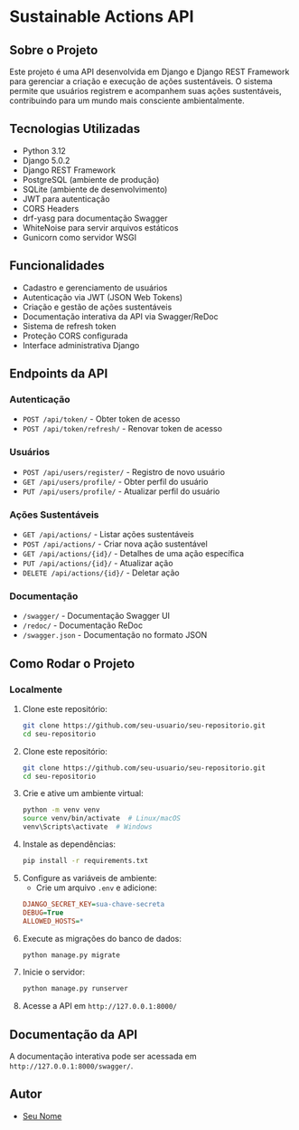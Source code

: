 # Sustainable Actions API

## Sobre o Projeto
Este projeto é uma API desenvolvida em Django e Django REST Framework para gerenciar a criação e execução de ações sustentáveis. O sistema permite que usuários registrem e acompanhem suas ações sustentáveis, contribuindo para um mundo mais consciente ambientalmente.

## Tecnologias Utilizadas
- Python 3.12
- Django 5.0.2
- Django REST Framework
- PostgreSQL (ambiente de produção)
- SQLite (ambiente de desenvolvimento)
- JWT para autenticação
- CORS Headers
- drf-yasg para documentação Swagger
- WhiteNoise para servir arquivos estáticos
- Gunicorn como servidor WSGI

## Funcionalidades
- Cadastro e gerenciamento de usuários
- Autenticação via JWT (JSON Web Tokens)
- Criação e gestão de ações sustentáveis
- Documentação interativa da API via Swagger/ReDoc
- Sistema de refresh token
- Proteção CORS configurada
- Interface administrativa Django

## Endpoints da API

### Autenticação
- `POST /api/token/` - Obter token de acesso
- `POST /api/token/refresh/` - Renovar token de acesso

### Usuários
- `POST /api/users/register/` - Registro de novo usuário
- `GET /api/users/profile/` - Obter perfil do usuário
- `PUT /api/users/profile/` - Atualizar perfil do usuário

### Ações Sustentáveis
- `GET /api/actions/` - Listar ações sustentáveis
- `POST /api/actions/` - Criar nova ação sustentável
- `GET /api/actions/{id}/` - Detalhes de uma ação específica
- `PUT /api/actions/{id}/` - Atualizar ação
- `DELETE /api/actions/{id}/` - Deletar ação

### Documentação
- `/swagger/` - Documentação Swagger UI
- `/redoc/` - Documentação ReDoc
- `/swagger.json` - Documentação no formato JSON

## Como Rodar o Projeto

### Localmente
1. Clone este repositório:
   ```sh
   git clone https://github.com/seu-usuario/seu-repositorio.git
   cd seu-repositorio

1. Clone este repositório:
   ```sh
   git clone https://github.com/seu-usuario/seu-repositorio.git
   cd seu-repositorio
   ```
2. Crie e ative um ambiente virtual:
   ```sh
   python -m venv venv
   source venv/bin/activate  # Linux/macOS
   venv\Scripts\activate  # Windows
   ```
3. Instale as dependências:
   ```sh
   pip install -r requirements.txt
   ```
4. Configure as variáveis de ambiente:
   - Crie um arquivo `.env` e adicione:
   ```ini
   DJANGO_SECRET_KEY=sua-chave-secreta
   DEBUG=True
   ALLOWED_HOSTS=*
   ```
5. Execute as migrações do banco de dados:
   ```sh
   python manage.py migrate
   ```
6. Inicie o servidor:
   ```sh
   python manage.py runserver
   ```
7. Acesse a API em `http://127.0.0.1:8000/`

## Documentação da API
A documentação interativa pode ser acessada em `http://127.0.0.1:8000/swagger/`.

## Autor
- [Seu Nome](https://github.com/seu-usuario)
